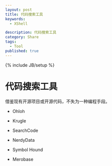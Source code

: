 ```yaml
---
layout: post
title: 代码搜索工具
keywords:
  - XShell

description: 代码搜索工具
category: Share
tags:
  - Tool
published: true
---
```

{% include JB/setup %}



<!--more-->
# 代码搜索工具
借鉴现有开源项目或开源代码，不失为一种编程手段。

* Ohloh

* Krugle 

* SearchCode 

* NerdyData

* Symbol Hound

* Merobase



